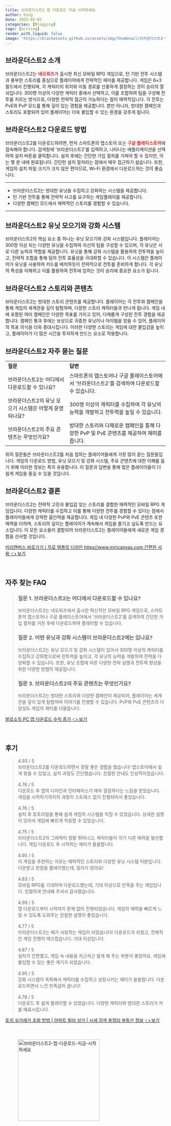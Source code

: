 ```yaml
---
title: 브라운더스트2 앱 다운로드 지금 시작하세요
author: bing
date: 2025-02-01
categories: [Blogging]
tags: [writing]
render_with_liquid: false
image: 'https://blackassets.github.io/assets/img/thumbnail/브라운더스트2-앱-다운로드-지금-시작하세요.webp'
---
```



<h2 id='브라운더스트2_소개'>브라운더스트2 소개</h2>

<p>브라운더스트2는 <b><span style="color: #ee2323;">네오위즈</span></b>가 출시한 최신 모바일 RPG 게임으로, 턴 기반 전투 시스템과 풍부한 스토리를 중심으로 플레이어에게 전략적인 재미를 제공합니다. 게임은 6×3 필드에서 진행되며, 각 캐릭터의 위치와 이동 경로를 신중하게 결정하는 것이 승리의 열쇠입니다. 300명 이상의 다양한 캐릭터 중에서 선택하고, 이를 조합하여 팀을 구성해 전투를 치르는 방식으로, 다양한 전략적 접근이 가능하다는 점이 매력적입니다. 각 전투는 PvE와 PvP 모드를 통해 깊이 있는 경험을 제공합니다. 뿐만 아니라, 방대한 캠페인과 스토리도 포함되어 있어 플레이어는 더욱 몰입할 수 있는 환경을 갖추게 됩니다.</p>

<h2 id='브라운더스트2_다운로드_방법'>브라운더스트2 다운로드 방법</h2>

<p>브라운더스트2를 다운로드하려면, 먼저 스마트폰의 앱스토어 또는 <b><span style="color: #ee2323;">구글 플레이스토어</span></b>에 접속해야 합니다. 검색창에 '브라운더스트2'를 입력하고, 나타나는 애플리케이션을 선택하여 설치 버튼을 클릭합니다. 설치 후에는 간단한 가입 절차를 거쳐야 할 수 있지만, 이는 몇 분 내에 완료됩니다. 간단한 설치 절차라는 점에서 매우 접근하기 쉽습니다. 또한, 게임의 설치 파일 크기가 크지 않은 편이므로, Wi-Fi 환경에서 다운로드하는 것이 좋습니다.</p>

<hr />

<ul>
    <li>브라운더스트2는 방대한 유닛을 수집하고 강화하는 시스템을 제공합니다.</li>
    <li>턴 기반 전투를 통해 전략적 사고를 요구하는 게임플레이를 제공합니다.</li>
    <li>다양한 캠페인 모드에서 매력적인 스토리를 경험할 수 있습니다.</li>
</ul>

<hr />

<h2 id='브라운더스트2_유닛_모으기'>브라운더스트2 유닛 모으기와 강화 시스템</h2>

<p>브라운더스트2의 핵심 요소 중 하나는 유닛 모으기와 강화 시스템입니다. 플레이어는 300명 이상 되는 다양한 유닛을 수집하여 자신의 팀을 구성할 수 있으며, 각 유닛은 서로 다른 능력과 역할을 제공합니다. 유닛을 통해 강화 시스템을 활용하여 전투력을 높이고, 전략적 조합을 통해 팀의 전투 효율성을 극대화할 수 있습니다. 이 시스템은 플레이어가 유닛을 사용하여 카드를 배치하듯이 전략적으로 전투를 준비하게 합니다. 각 유닛의 특성을 이해하고 이를 활용하여 전투에 임하는 것이 승리에 중요한 요소가 됩니다.</p>

<h2 id='브라운더스트2_스토리와_콘텐츠'>브라운더스트2 스토리와 콘텐츠</h2>

<p>브라운더스트2는 방대한 스토리 콘텐츠를 제공합니다. 플레이어는 각 전투와 캠페인을 통해 게임의 세계관을 깊이 탐험하며, 다양한 스토리 캐릭터들과 만나게 됩니다. 게임 내에 포함된 여러 캠페인은 다양한 목표를 가지고 있어, 다채롭게 구성된 전투 경험을 제공합니다. 캠페인 통과 후에는 보상으로 귀중한 유닛이나 아이템을 얻을 수 있어, 플레이어의 목표 의식을 더욱 증대시킵니다. 이러한 다양한 스토리는 게임에 대한 몰입감을 높이고, 플레이어가 더 많은 시간을 투자하게 만드는 요소로 작용합니다.</p>

<h2 id='브라운더스트2_자주_묻는_질문'>브라운더스트2 자주 묻는 질문</h2>

<table>
    <tr>
        <td><b>질문</b></td>
        <td><b>답변</b></td>
    </tr>
    <tr>
        <td>브라운더스트2는 어디에서 다운로드할 수 있나요?</td>
        <td>스마트폰의 앱스토어나 구글 플레이스토어에서 '브라운더스트2'를 검색하여 다운로드할 수 있습니다.</td>
    </tr>
    <tr>
        <td>브라운더스트2의 유닛 모으기 시스템은 어떻게 운영되나요?</td>
        <td>300명 이상의 캐릭터를 수집하여 각 유닛의 능력을 개발하고 전투력을 높일 수 있습니다.</td>
    </tr>
    <tr>
        <td>브라운더스트2의 주요 콘텐츠는 무엇인가요?</td>
        <td>방대한 스토리와 다채로운 캠페인을 통해 다양한 PvP 및 PvE 콘텐츠를 제공하여 재미를 줍니다.</td>
    </tr>
</table>

<p>위의 질문들은 브라운더스트2를 처음 접하는 플레이어들에게 가장 많이 묻는 질문들입니다. 게임의 다운로드 방법, 유닛 모으기 및 강화 시스템, 주요 콘텐츠에 대한 이해를 돕기 위해 이러한 정보는 특히 유용합니다. 이 질문과 답변을 통해 많은 플레이어들이 더 쉽게 게임을 즐길 수 있을 것입니다.</p>

<h2 id='브라운더스트2_결론'>브라운더스트2 결론</h2>

<p>브라운더스트2는 전략적 고민과 몰입감 있는 스토리를 결합한 매력적인 모바일 RPG 게임입니다. 다양한 캐릭터를 수집하고 이를 통해 다양한 전투를 경험할 수 있다는 점에서 플레이어들에게 강력한 흡인력을 제공합니다. 게임 내 다양한 PvP와 PvE 콘텐츠 또한 매력을 더하며, 스토리의 깊이는 플레이어가 계속해서 게임을 즐기고 싶도록 만드는 요소입니다. 이 모든 요소들이 결합되어 브라운더스트2는 플레이어들에게 새로운 게임 경험을 선사할 것입니다.</p>


<p><a class="click-button" title="미리캔버스 바로가기ㅣ무료 템플릿 디자인 https//www.miricanvas.com 간편한 사용" href="https://blackassets.github.io/posts/%EB%AF%B8%EB%A6%AC%EC%BA%94%EB%B2%84%EC%8A%A4-%EB%B0%94%EB%A1%9C%EA%B0%80%EA%B8%B0%E3%85%A3%EB%AC%B4%EB%A3%8C-%ED%85%9C%ED%94%8C%EB%A6%BF-%EB%94%94%EC%9E%90%EC%9D%B8-httpswww.miricanvas.com-%EA%B0%84%ED%8E%B8%ED%95%9C-%EC%82%AC%EC%9A%A9/" rel="dofollow">미리캔버스 바로가기ㅣ무료 템플릿 디자인 https//www.miricanvas.com 간편한 사용 👈 보기</a></p><br>
<h2 id='자주_찾는_FAQ'>자주 찾는 FAQ</h2>
<div itemscope="" itemtype="https://schema.org/FAQPage"> 
<blockquote> 
<div itemscope="" itemprop="mainEntity" itemtype="https://schema.org/Question"> 
<h3 itemprop="name">질문 1. 브라운더스트2는 어디에서 다운로드할 수 있나요?</h3> 
<div itemscope="" itemprop="acceptedAnswer" itemtype="https://schema.org/Answer"> 
<span itemprop="text"> 
<p>브라운더스트2는 네오위즈에서 출시한 혁신적인 모바일 RPG 게임으로, 스마트폰의 앱스토어나 구글 플레이스토어에서 '브라운더스트2'를 검색하여 간단한 가입 절차를 거친 후에 다운로드하여 플레이할 수 있습니다.</p> 
</span> 
</div> 
</div> 
<div itemscope="" itemprop="mainEntity" itemtype="https://schema.org/Question"> 
<h3 itemprop="name">질문 2. 어떤 유닛과 강화 시스템이 브라운더스트2에는 있나요?</h3> 
<div itemscope="" itemprop="acceptedAnswer" itemtype="https://schema.org/Answer"> 
<span itemprop="text"> 
<p>브라운더스트2는 유닛 모으기 및 강화 시스템이 있어서 300명 이상의 캐릭터를 수집하고 강화함으로써 전투력을 높이고, 각 유닛의 능력을 개발하여 전략을 다양화할 수 있습니다. 또한, 유닛 조합에 따른 다양한 전략 실행과 전투력 향상을 위한 다양한 방법이 제공됩니다.</p> 
</span> 
</div> 
</div> 
<div itemscope="" itemprop="mainEntity" itemtype="https://schema.org/Question"> 
<h3 itemprop="name">질문 3. 브라운더스트2의 주요 콘텐츠는 무엇인가요?</h3> 
<div itemscope="" itemprop="acceptedAnswer" itemtype="https://schema.org/Answer"> 
<span itemprop="text"> 
<p>브라운더스트2는 방대한 스토리와 다양한 캠페인이 제공되어, 플레이어는 세계관을 깊이 있게 탐험하며 이야기를 진행할 수 있습니다. PvP와 PvE 콘텐츠의 다양성도 게임의 재미를 더울듭니다.</p> 
</span> 
</div> 
</div> 
</blockquote> 
</div>
<p><a class="click-button" title="발로소득 PC 앱 다운로드 수익 증가" href="https://blackassets.github.io/posts/%EB%B0%9C%EB%A1%9C%EC%86%8C%EB%93%9D-PC-%EC%95%B1-%EB%8B%A4%EC%9A%B4%EB%A1%9C%EB%93%9C-%EC%88%98%EC%9D%B5-%EC%A6%9D%EA%B0%80/" rel="dofollow">발로소득 PC 앱 다운로드 수익 증가 👈 보기</a></p><br>
<h2 id='후기'>후기</h2>
<div itemscope itemtype="https://schema.org/Product">
  <blockquote>
  <div itemprop="review" itemscope itemtype="https://schema.org/Review">
      <div itemprop="reviewRating" itemscope itemtype="https://schema.org/Rating"> <span itemprop="ratingValue">4.93</span> / <span itemprop="bestRating">5</span> </div>
      <span itemprop="reviewBody">브라운더스트2를 다운로드하면서 정말 좋은 경험을 했습니다! 앱스토어에서 쉽게 찾을 수 있었고, 설치 과정도 간단했습니다. 친절한 안내도 인상적이었습니다.</span>
  </div>
  <br>
  <div itemprop="review" itemscope itemtype="https://schema.org/Review">
      <div itemprop="reviewRating" itemscope itemtype="https://schema.org/Rating"> <span itemprop="ratingValue">4.76</span> / <span itemprop="bestRating">5</span> </div>
      <span itemprop="reviewBody">다운로드 후 앱의 디자인과 인터페이스가 매우 깔끔하다는 느낌을 받았습니다. 게임을 시작하기까지의 과정이 스트레스 없이 진행되어서 좋았습니다.</span>
  </div>
  <br>
  <div itemprop="review" itemscope itemtype="https://schema.org/Review">
      <div itemprop="reviewRating" itemscope itemtype="https://schema.org/Rating"> <span itemprop="ratingValue">4.76</span> / <span itemprop="bestRating">5</span> </div>
      <span itemprop="reviewBody">설치 후 튜토리얼을 통해 쉽게 게임의 시스템을 익힐 수 있었습니다. 상세한 설명이 있어서 게임에 빠르게 적응할 수 있었습니다.</span>
  </div>
  <br>
  <div itemprop="review" itemscope itemtype="https://schema.org/Review">
      <div itemprop="reviewRating" itemscope itemtype="https://schema.org/Rating"> <span itemprop="ratingValue">4.75</span> / <span itemprop="bestRating">5</span> </div>
      <span itemprop="reviewBody">브라운더스트2의 그래픽이 정말 뛰어나고, 캐릭터들이 각기 다른 매력을 발산합니다. 게임 다운로드 후 시작하는 재미가 쏠쏠합니다.</span>
  </div>
  <br>
  <div itemprop="review" itemscope itemtype="https://schema.org/Review">
      <div itemprop="reviewRating" itemscope itemtype="https://schema.org/Rating"> <span itemprop="ratingValue">4.95</span> / <span itemprop="bestRating">5</span> </div>
      <span itemprop="reviewBody">이 게임을 추천하는 이유는 매력적인 스토리와 다양한 유닛 시스템 덕분입니다. 다운받고 한참을 플레이했는데, 질리지 않아요!</span>
  </div>
  <br>
  <div itemprop="review" itemscope itemtype="https://schema.org/Review">
      <div itemprop="reviewRating" itemscope itemtype="https://schema.org/Rating"> <span itemprop="ratingValue">4.83</span> / <span itemprop="bestRating">5</span> </div>
      <span itemprop="reviewBody">모바일 RPG를 기대하며 다운로드했는데, 기대 이상으로 만족을 주는 게임입니다. 친절하게 안내해 주셔서 감사했습니다.</span>
  </div>
  <br>
  <div itemprop="review" itemscope itemtype="https://schema.org/Review">
      <div itemprop="reviewRating" itemscope itemtype="https://schema.org/Rating"> <span itemprop="ratingValue">4.99</span> / <span itemprop="bestRating">5</span> </div>
      <span itemprop="reviewBody">앱 다운로드부터 시작까지 문제 없이 진행되었습니다. 게임의 매력을 빠르게 느낄 수 있도록 도와주는 친절한 설명이 좋았습니다.</span>
  </div>
  <br>
  <div itemprop="review" itemscope itemtype="https://schema.org/Review">
      <div itemprop="reviewRating" itemscope itemtype="https://schema.org/Rating"> <span itemprop="ratingValue">4.77</span> / <span itemprop="bestRating">5</span> </div>
      <span itemprop="reviewBody">브라운더스트2는 제가 사랑하는 게임이 되었습니다! 다운로드가 쉬웠고, 전체적인 게임 진행이 매끄럽습니다. 기대 이상입니다.</span>
  </div>
  <br>
  <div itemprop="review" itemscope itemtype="https://schema.org/Review">
      <div itemprop="reviewRating" itemscope itemtype="https://schema.org/Rating"> <span itemprop="ratingValue">4.87</span> / <span itemprop="bestRating">5</span> </div>
      <span itemprop="reviewBody">설치가 간편했고, 게임 속 내용을 차근차근 알게 해 주는 부분이 좋았어요. 게임에 몰입할 수 있는 좋은 계기가 되었습니다.</span>
  </div>
  <br>
  <div itemprop="review" itemscope itemtype="https://schema.org/Review">
      <div itemprop="reviewRating" itemscope itemtype="https://schema.org/Rating"> <span itemprop="ratingValue">4.95</span> / <span itemprop="bestRating">5</span> </div>
      <span itemprop="reviewBody">강화 시스템이 독특해서 캐릭터를 수집하고 성장시키는 재미가 쏠쏠합니다. 다운로드하면서 느낀 만족감이 큽니다!</span>
  </div>
  <br>
  <div itemprop="review" itemscope itemtype="https://schema.org/Review">
      <div itemprop="reviewRating" itemscope itemtype="https://schema.org/Rating"> <span itemprop="ratingValue">4.78</span> / <span itemprop="bestRating">5</span> </div>
      <span itemprop="reviewBody">다운로드 후 쉽게 플레이할 수 있었습니다. 다양한 캐릭터와 방대한 스토리가 저를 매료시킵니다.</span>
  </div>
  </blockquote>
</div>
<p><a class="click-button" title="토지 실거래가 조회 방법 | 아파트 빌라 상가 | 시세 검색 총정리 부동산 정보" href="https://blackassets.github.io/posts/%ED%86%A0%EC%A7%80-%EC%8B%A4%EA%B1%B0%EB%9E%98%EA%B0%80-%EC%A1%B0%ED%9A%8C-%EB%B0%A9%EB%B2%95-%EC%95%84%ED%8C%8C%ED%8A%B8-%EB%B9%8C%EB%9D%BC-%EC%83%81%EA%B0%80-%EC%8B%9C%EC%84%B8-%EA%B2%80%EC%83%89-%EC%B4%9D%EC%A0%95%EB%A6%AC-%EB%B6%80%EB%8F%99%EC%82%B0-%EC%A0%95%EB%B3%B4/" rel="dofollow">토지 실거래가 조회 방법 | 아파트 빌라 상가 | 시세 검색 총정리 부동산 정보 👈 보기</a></p><br>
<figure class="image"><img src="https://blackassets.github.io/assets/img/thumbnail/브라운더스트2-앱-다운로드-지금-시작하세요.webp" alt="브라운더스트2-앱-다운로드-지금-시작하세요" width="256" height="256"></figure>